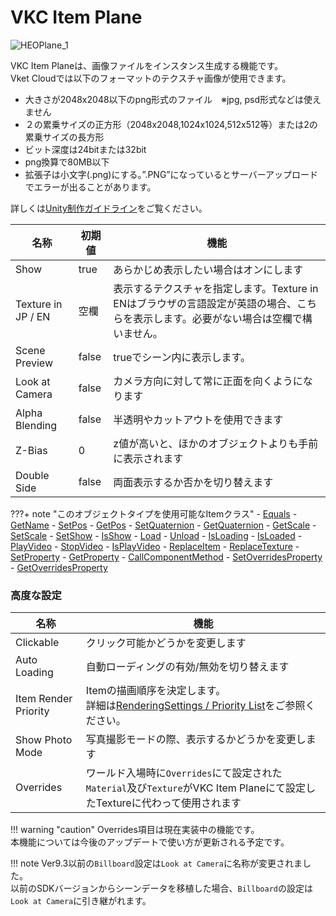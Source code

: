 # VKC Item Plane

![HEOPlane_1](img/HEOPlane_1.jpg)

VKC Item Planeは、画像ファイルをインスタンス生成する機能です。<br>
Vket Cloudでは以下のフォーマットのテクスチャ画像が使用できます。

- 大きさが2048x2048以下のpng形式のファイル　※jpg, psd形式などは使えません
- ２の累乗サイズの正方形（2048x2048,1024x1024,512x512等）または2の累乗サイズの長方形
- ビット深度は24bitまたは32bit
- png換算で80MB以下
- 拡張子は小文字(.png)にする。”.PNG”になっているとサーバーアップロードでエラーが出ることがあります。

詳しくは[Unity制作ガイドライン](../WorldMakingGuide/UnityGuidelines.md)をご覧ください。

| 名称 | 初期値 | 機能 |
| ----   | ---- | ---- |
| Show | true | あらかじめ表示したい場合はオンにします |
| Texture in JP / EN | 空欄 | 表示するテクスチャを指定します。Texture in ENはブラウザの言語設定が英語の場合、こちらを表示します。必要がない場合は空欄で構いません。|
| Scene Preview | false | trueでシーン内に表示します。|
| Look at Camera | false | カメラ方向に対して常に正面を向くようになります |
| Alpha Blending | false | 半透明やカットアウトを使用できます |
| Z-Bias | 0 | z値が高いと、ほかのオブジェクトよりも手前に表示されます |
| Double Side | false | 両面表示するか否かを切り替えます |

???+ note "このオブジェクトタイプを使用可能なItemクラス"
    - [Equals](../hs/hs_class_item.md#equals)
    - [GetName](../hs/hs_class_item.md#getname)
    - [SetPos](../hs/hs_class_item.md#setpos)
    - [GetPos](../hs/hs_class_item.md#getpos)
    - [SetQuaternion](../hs/hs_class_item.md#setquaternion)
    - [GetQuaternion](../hs/hs_class_item.md#getquaternion)
    - [GetScale](../hs/hs_class_item.md#getscale)
    - [SetScale](../hs/hs_class_item.md#setscale)
    - [SetShow](../hs/hs_class_item.md#setshow)
    - [IsShow](../hs/hs_class_item.md#isshow)
    - [Load](../hs/hs_class_item.md#load)
    - [Unload](../hs/hs_class_item.md#unload)
    - [IsLoading](../hs/hs_class_item.md#isloading)
    - [IsLoaded](../hs/hs_class_item.md#isloaded)
    - [PlayVideo](../hs/hs_class_item.md#playvideo)
    - [StopVideo](../hs/hs_class_item.md#stopvideo)
    - [IsPlayVideo](../hs/hs_class_item.md#isplayvideo)
    - [ReplaceItem](../hs/hs_class_item.md#replacetexture)
    - [ReplaceTexture](../hs/hs_class_item.md#replaceitem)
    - [SetProperty](../hs/hs_class_item.md#setproperty)
    - [GetProperty](../hs/hs_class_item.md#getproperty)
    - [CallComponentMethod](../hs/hs_class_item.md#callcomponentmethod)
    - [SetOverridesProperty](../hs/hs_class_item.md#setoverridesproperty)
    - [GetOverridesProperty](../hs/hs_class_item.md#getoverridesproperty)

### 高度な設定

| 名称 | 機能 |
| ---- | ---- |
| Clickable | クリック可能かどうかを変更します |
| Auto Loading | 自動ローディングの有効/無効を切り替えます |
| Item Render Priority | Itemの描画順序を決定します。<br>詳細は[RenderingSettings / Priority List](../VketCloudSettings/RenderingSettings.md)をご参照ください。 |
| Show Photo Mode | 写真撮影モードの際、表示するかどうかを変更します |
| Overrides |ワールド入場時に`Overrides`にて設定された`Material`及び`Texture`がVKC Item Planeにて設定したTextureに代わって使用されます |

!!! warning "caution"
    Overrides項目は現在実装中の機能です。<br>
    本機能については今後のアップデートで使い方が更新される予定です。

!!! note
    Ver9.3以前の`Billboard`設定は`Look at Camera`に名称が変更されました。<br>
    以前のSDKバージョンからシーンデータを移植した場合、`Billboard`の設定は`Look at Camera`に引き継がれます。